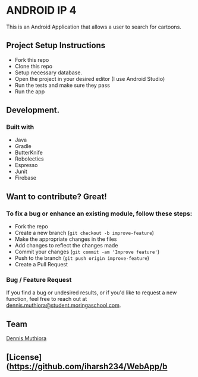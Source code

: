 # ANDROID IP 4

This is an Android Application that allows a user to search for cartoons.

## Project Setup Instructions

- Fork this repo
- Clone this repo
- Setup necessary database.
- Open  the project in your desired editor (I use Android Studio)
- Run the tests and make sure they pass
- Run the app


## Development.

### Built with

- Java
- Gradle
- ButterKnife
- Robolectics
- Espresso
- Junit
- Firebase

## Want to contribute? Great!

### To fix a bug or enhance an existing module, follow these steps:

- Fork the repo
- Create a new branch (`git checkout -b improve-feature`)
- Make the appropriate changes in the files
- Add changes to reflect the changes made
- Commit your changes (`git commit -am 'Improve feature'`)
- Push to the branch (`git push origin improve-feature`)
- Create a Pull Request

### Bug / Feature Request

If you find a bug or undesired results, or if you'd like to request a new function, feel free to reach out at dennis.muthiora@student.moringaschool.com.

## Team

[Dennis Muthiora](https://github.com/wdmuthiora)

## [License](https://github.com/iharsh234/WebApp/b
